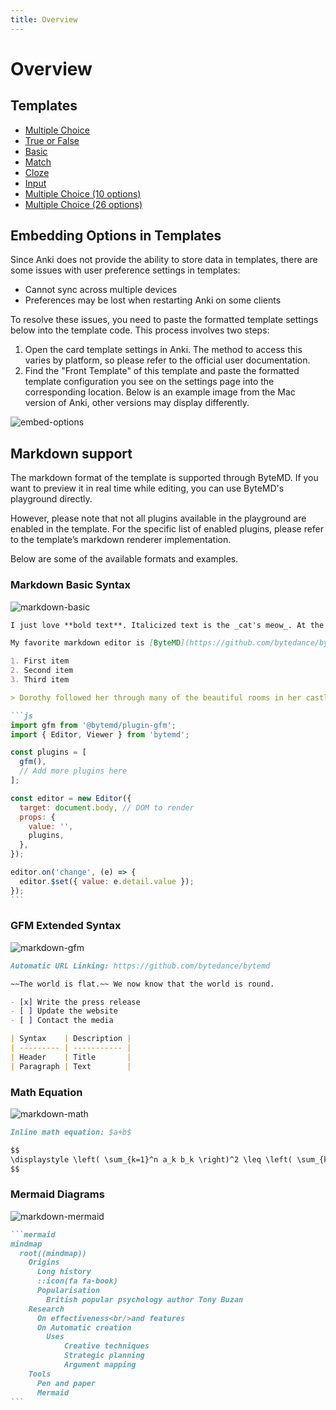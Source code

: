 ```yaml
---
title: Overview
---
```


# Overview

## Templates

- [Multiple Choice](/templates/classic/mcq)
- [True or False](/templates/classic/tf)
- [Basic](/templates/classic/basic)
- [Match](/templates/classic/match)
- [Cloze](/templates/classic/cloze)
- [Input](/templates/classic/input)
- [Multiple Choice (10 options)](/templates/classic/mcq_10)
- [Multiple Choice (26 options)](/templates/classic/mcq_26)

## Embedding Options in Templates

Since Anki does not provide the ability to store data in templates, there are some issues with user preference settings in templates:

- Cannot sync across multiple devices
- Preferences may be lost when restarting Anki on some clients

To resolve these issues, you need to paste the formatted template settings below into the template code. This process involves two steps:

1. Open the card template settings in Anki. The method to access this varies by platform, so please refer to the official user documentation.
2. Find the "Front Template" of this template and paste the formatted template configuration you see on the settings page into the corresponding location. Below is an example image from the Mac version of Anki, other versions may display differently.

![embed-options](../../../assets/classic/embed-options.png)

<a id="markdown-support"></a>

## Markdown support

The markdown format of the template is supported through ByteMD. If you want to preview it in real time while editing, you can use ByteMD's playground directly.

However, please note that not all plugins available in the playground are enabled in the template. For the specific list of enabled plugins, please refer to the template’s markdown renderer implementation.

Below are some of the available formats and examples.

### Markdown Basic Syntax

![markdown-basic](../../../assets/classic/markdown-basic.png)

````markdown
I just love **bold text**. Italicized text is the _cat's meow_. At the command prompt, type `nano`.

My favorite markdown editor is [ByteMD](https://github.com/bytedance/bytemd).

1. First item
2. Second item
3. Third item

> Dorothy followed her through many of the beautiful rooms in her castle.

```js
import gfm from '@bytemd/plugin-gfm';
import { Editor, Viewer } from 'bytemd';

const plugins = [
  gfm(),
  // Add more plugins here
];

const editor = new Editor({
  target: document.body, // DOM to render
  props: {
    value: '',
    plugins,
  },
});

editor.on('change', (e) => {
  editor.$set({ value: e.detail.value });
});
```
````

### GFM Extended Syntax

![markdown-gfm](../../../assets/classic/markdown-gfm.png)

```markdown
Automatic URL Linking: https://github.com/bytedance/bytemd

~~The world is flat.~~ We now know that the world is round.

- [x] Write the press release
- [ ] Update the website
- [ ] Contact the media

| Syntax    | Description |
| --------- | ----------- |
| Header    | Title       |
| Paragraph | Text        |
```

### Math Equation

![markdown-math](../../../assets/classic/markdown-math.png)

```markdown
Inline math equation: $a+b$

$$
\displaystyle \left( \sum_{k=1}^n a_k b_k \right)^2 \leq \left( \sum_{k=1}^n a_k^2 \right) \left( \sum_{k=1}^n b_k^2 \right)
$$
```

### Mermaid Diagrams

![markdown-mermaid](../../../assets/classic/markdown-mermaid.png)

````markdown
```mermaid
mindmap
  root((mindmap))
    Origins
      Long history
      ::icon(fa fa-book)
      Popularisation
        British popular psychology author Tony Buzan
    Research
      On effectiveness<br/>and features
      On Automatic creation
        Uses
            Creative techniques
            Strategic planning
            Argument mapping
    Tools
      Pen and paper
      Mermaid
```
````
